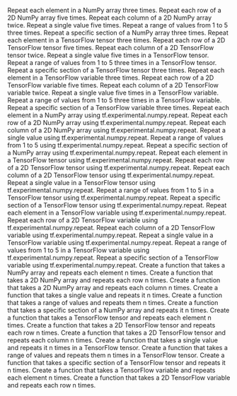 Repeat each element in a NumPy array three times.
Repeat each row of a 2D NumPy array five times.
Repeat each column of a 2D NumPy array twice.
Repeat a single value five times.
Repeat a range of values from 1 to 5 three times.
Repeat a specific section of a NumPy array three times.
Repeat each element in a TensorFlow tensor three times.
Repeat each row of a 2D TensorFlow tensor five times.
Repeat each column of a 2D TensorFlow tensor twice.
Repeat a single value five times in a TensorFlow tensor.
Repeat a range of values from 1 to 5 three times in a TensorFlow tensor.
Repeat a specific section of a TensorFlow tensor three times.
Repeat each element in a TensorFlow variable three times.
Repeat each row of a 2D TensorFlow variable five times.
Repeat each column of a 2D TensorFlow variable twice.
Repeat a single value five times in a TensorFlow variable.
Repeat a range of values from 1 to 5 three times in a TensorFlow variable.
Repeat a specific section of a TensorFlow variable three times.
Repeat each element in a NumPy array using tf.experimental.numpy.repeat.
Repeat each row of a 2D NumPy array using tf.experimental.numpy.repeat.
Repeat each column of a 2D NumPy array using tf.experimental.numpy.repeat.
Repeat a single value using tf.experimental.numpy.repeat.
Repeat a range of values from 1 to 5 using tf.experimental.numpy.repeat.
Repeat a specific section of a NumPy array using tf.experimental.numpy.repeat.
Repeat each element in a TensorFlow tensor using tf.experimental.numpy.repeat.
Repeat each row of a 2D TensorFlow tensor using tf.experimental.numpy.repeat.
Repeat each column of a 2D TensorFlow tensor using tf.experimental.numpy.repeat.
Repeat a single value in a TensorFlow tensor using tf.experimental.numpy.repeat.
Repeat a range of values from 1 to 5 in a TensorFlow tensor using tf.experimental.numpy.repeat.
Repeat a specific section of a TensorFlow tensor using tf.experimental.numpy.repeat.
Repeat each element in a TensorFlow variable using tf.experimental.numpy.repeat.
Repeat each row of a 2D TensorFlow variable using tf.experimental.numpy.repeat.
Repeat each column of a 2D TensorFlow variable using tf.experimental.numpy.repeat.
Repeat a single value in a TensorFlow variable using tf.experimental.numpy.repeat.
Repeat a range of values from 1 to 5 in a TensorFlow variable using tf.experimental.numpy.repeat.
Repeat a specific section of a TensorFlow variable using tf.experimental.numpy.repeat.
Create a function that takes a NumPy array and repeats each element n times.
Create a function that takes a 2D NumPy array and repeats each row n times.
Create a function that takes a 2D NumPy array and repeats each column n times.
Create a function that takes a single value and repeats it n times.
Create a function that takes a range of values and repeats them n times.
Create a function that takes a specific section of a NumPy array and repeats it n times.
Create a function that takes a TensorFlow tensor and repeats each element n times.
Create a function that takes a 2D TensorFlow tensor and repeats each row n times.
Create a function that takes a 2D TensorFlow tensor and repeats each column n times.
Create a function that takes a single value and repeats it n times in a TensorFlow tensor.
Create a function that takes a range of values and repeats them n times in a TensorFlow tensor.
Create a function that takes a specific section of a TensorFlow tensor and repeats it n times.
Create a function that takes a TensorFlow variable and repeats each element n times.
Create a function that takes a 2D TensorFlow variable and repeats each row n times.